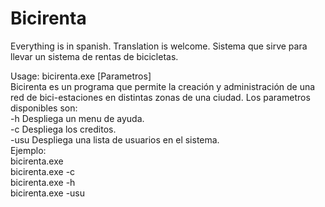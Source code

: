 Bicirenta
=========

Everything is in spanish. Translation is welcome.
Sistema que sirve para llevar un sistema de rentas de bicicletas.

 Usage: bicirenta.exe [Parametros]  
 Bicirenta es un programa que permite la creación y administración de una red de bici-estaciones en distintas zonas de una ciudad.
 Los parametros disponibles son:  
 -h Despliega un menu de ayuda.  
 -c Despliega los creditos.  
 -usu Despliega una lista de usuarios en el sistema.  
 Ejemplo:   
  bicirenta.exe  
  bicirenta.exe -c  
  bicirenta.exe -h  
  bicirenta.exe -usu  
